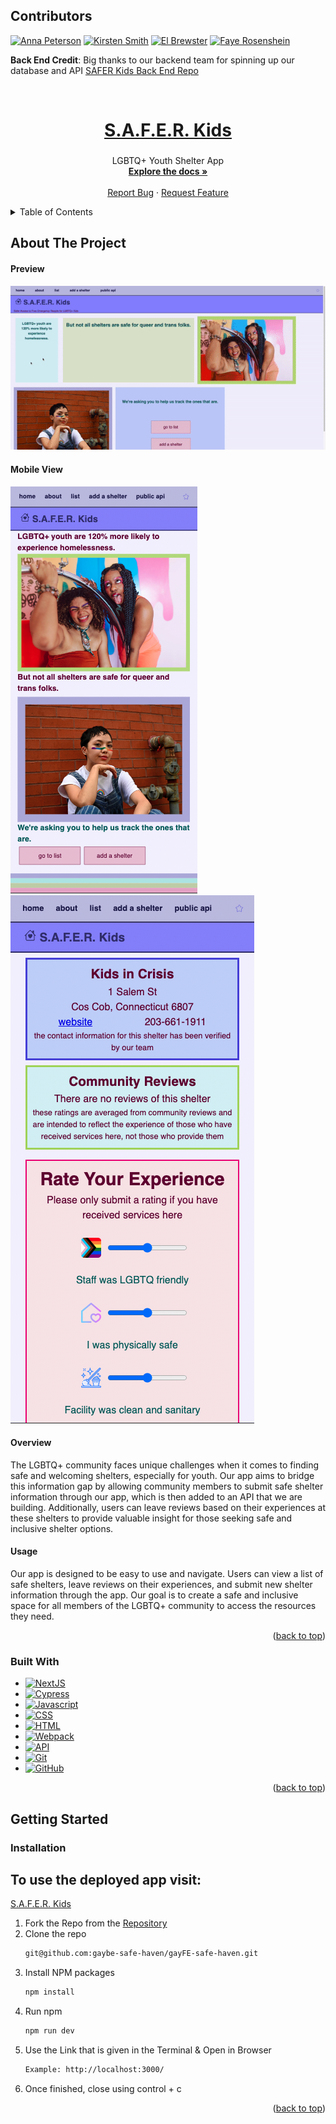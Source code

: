 <a name="readme-top"></a>

## Contributors
 [![Anna Peterson][Anna-badge]][Anna-url]
 [![Kirsten Smith][Kirsten-badge]][Kirsten-url]
 [![El Brewster][El-badge]][El-url]
 [![Faye Rosenshein][Faye-badge]][Faye-url]

 **Back End Credit**:
 Big thanks to our backend team for spinning up our database and API
 [SAFER Kids Back End Repo](https://github.com/gaybe-safe-haven/gaybe-safe-haven-BE)

<br />

  <a href="https://github.com/smithkirsten/gaybe-safe-haven/gayFE-safe-haven">
    <h1 align="center">S.A.F.E.R. Kids</h1>
  </a>

<h3 align="center"></h3>

  <p align="center">
    LGBTQ+ Youth Shelter App 
    <br />
    <a href="https://github.com/smithkirsten/gaybe-safe-haven/gayFE-safe-haven"><strong>Explore the docs »</strong></a>
    <br />
    <br />
    <a href="https://github.com/smithkirsten/gaybe-safe-haven/gayFE-safe-haven/issues">Report Bug</a>
    ·
    <a href="https://github.com/smithkirsten/gaybe-safe-haven/gayFE-safe-haven/issues">Request Feature</a>
  </p>
</div>

<details>
  <summary>Table of Contents</summary>
  <ol>
    <li>
      <a href="#about-the-project">About The Project</a>
      <ul>
        <li><a href="#built-with">Built With</a></li>
      </ul>
    </li>
    <li>
      <a href="#getting-started">Getting Started</a>
      <ul>
        <li><a href="#installation">Installation</a></li>
      </ul>
    </li>
  </ol>
</details>

## About The Project
#### Preview
![Desktop Preview](./public/SAFERgif.gif)


#### Mobile View
![Mobile Landing Page](./public/mobileLANDING.png) 
![Mobile Shelter Page](./public/mobile%20SHELTER.png)



#### Overview
The LGBTQ+ community faces unique challenges when it comes to finding safe and welcoming shelters, especially for youth. Our app aims to bridge this information gap by allowing community members to submit safe shelter information through our app, which is then added to an API that we are building. Additionally, users can leave reviews based on their experiences at these shelters to provide valuable insight for those seeking safe and inclusive shelter options.

#### Usage
Our app is designed to be easy to use and navigate. Users can view a list of safe shelters, leave reviews on their experiences, and submit new shelter information through the app. Our goal is to create a safe and inclusive space for all members of the LGBTQ+ community to access the resources they need.

<p align="right">(<a href="#readme-top">back to top</a>)</p>

### Built With
- [![NextJS][NextJs]][nextjs-url] 
- [![Cypress]][Cypress-url]
- [![Javascript][javascript.js]][javascript-url]
- [![CSS][css]][css-url]
- [![HTML][html]][html-url]
- [![Webpack][webpack]][webpack-url]
- [![API][api]][api-url]
- [![Git][git]][git-url]
- [![GitHub][github]][github-url]

<p align="right">(<a href="#readme-top">back to top</a>)</p>

## Getting Started

### Installation
## To use the deployed app visit: 
[S.A.F.E.R. Kids](https://saferkids.vercel.app/)

1. Fork the Repo from the [Repository](https://github.com/gaybe-safe-haven/gayFE-safe-haven)
2. Clone the repo
   ```sh
   git@github.com:gaybe-safe-haven/gayFE-safe-haven.git
   ```
3. Install NPM packages
   ```sh
   npm install
   ```
4. Run npm
   ```sh
   npm run dev
   ```
5. Use the Link that is given in the Terminal & Open in Browser
   ```sh
   Example: http://localhost:3000/
   ```
6. Once finished, close using control + c

<p align="right">(<a href="#readme-top">back to top</a>)</p>


[Kirsten-badge]: https://img.shields.io/badge/-Kirsten%20Smith-lightgrey
[Kirsten-url]: https://github.com/smithkirsten
[Anna-badge]: https://img.shields.io/badge/-Anna%20Peterson-Purple
[Anna-url]: https://github.com/AnnaPete
[El-badge]: https://img.shields.io/badge/-El%20Brewster-blue
[El-url]: https://github.com/ElBrewster
[Faye-badge]: https://img.shields.io/badge/-Faye%20Rosenshein-green
[Faye-url]: https://github.com/FayeRosenshein
[NextJS]: https://img.shields.io/badge/-NextJs-61DAFB?logo=nextjs&logoColor=white&style=for-the-badge
[nextjs-url]: https://nextjs.org/
[mocha]: https://img.shields.io/badge/Mocha-FF2D20?style=for-the-badge&logo=mocha&logoColor=white
[mocha-url]: https://mochajs.org/
[Cypress]: https://img.shields.io/badge/CYPRESS-000000?style=for-the-badge&logo=cypress&logoColor=purple
[Cypress-url]: https://www.cypress.io/
[chai]: https://img.shields.io/badge/Chai-20232A?style=for-the-badge&logo=chai&logoColor=61DAFB
[chai-url]: https://www.chaijs.com/
[webpack]: https://img.shields.io/badge/Webpack-563D7C?style=for-the-badge&logo=webpack&logoColor=white
[webpack-url]: https://webpack.js.org/
[css]: https://img.shields.io/badge/CSS-000000?style=for-the-badge&logo=css&logoColor=white
[css-url]: https://www.w3.org/Style/CSS/Overview.en.html
[html]: https://img.shields.io/badge/HTML-4A4A55?style=for-the-badge&logo=HTML&logoColor=FF3E00
[html-url]: https://www.w3schools.com/howto/howto_make_a_website.asp
[javascript.js]: https://img.shields.io/badge/JavaScript-0769AD?style=for-the-badge&logo=javascript&logoColor=white
[javascript-url]: https://www.javascript.com/
[api]: https://img.shields.io/badge/API-15EA75?style=for-the-badge&logo=HTML&logoColor=FF3E00
[api-url]: https://www.w3schools.com/js/js_api_intro.asp
[github]: https://img.shields.io/badge/GitHub-22043C?style=for-the-badge&logo=github&logoColor=FF3E00
[github-url]: https://github.com/
[git]: https://img.shields.io/badge/Git-2E0305?style=for-the-badge&logo=git&logoColor=FF3E00
[git-url]: https://git-scm.com/
